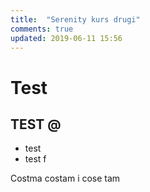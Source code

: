 ```yaml
---
title:  "Serenity kurs drugi"
comments: true
updated: 2019-06-11 15:56
---
```


# Test

## TEST @

* test
* test f


Costma costam i cose tam
